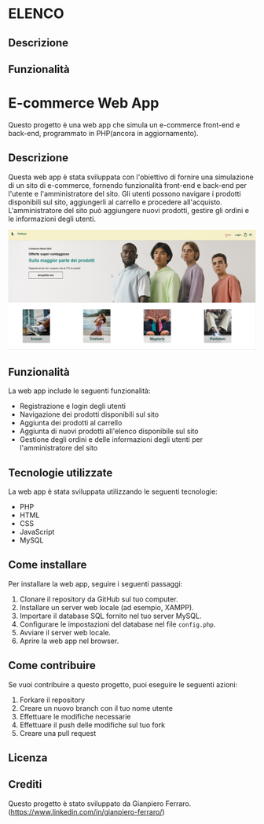 # ELENCO 
## Descrizione
## Funzionalità

# E-commerce Web App 

Questo progetto è una web app che simula un e-commerce front-end e back-end, programmato in PHP(ancora in aggiornamento).

## Descrizione

Questa web app è stata sviluppata con l'obiettivo di fornire una simulazione di un sito di e-commerce, fornendo funzionalità front-end e back-end per l'utente e l'amministratore del sito. Gli utenti possono navigare i prodotti disponibili sul sito, aggiungerli al carrello e procedere all'acquisto. L'amministratore del sito può aggiungere nuovi prodotti, gestire gli ordini e le informazioni degli utenti.


![Home front del progetto](images/screen/1.png)

## Funzionalità

La web app include le seguenti funzionalità:

- Registrazione e login degli utenti 
- Navigazione dei prodotti disponibili sul sito
- Aggiunta dei prodotti al carrello
- Aggiunta di nuovi prodotti all'elenco disponibile sul sito
- Gestione degli ordini e delle informazioni degli utenti per l'amministratore del sito

## Tecnologie utilizzate

La web app è stata sviluppata utilizzando le seguenti tecnologie:

- PHP
- HTML
- CSS
- JavaScript
- MySQL

## Come installare

Per installare la web app, seguire i seguenti passaggi:

1. Clonare il repository da GitHub sul tuo computer.
2. Installare un server web locale (ad esempio, XAMPP).
3. Importare il database SQL fornito nel tuo server MySQL.
4. Configurare le impostazioni del database nel file `config.php`.
5. Avviare il server web locale.
6. Aprire la web app nel browser.

## Come contribuire

Se vuoi contribuire a questo progetto, puoi eseguire le seguenti azioni:

1. Forkare il repository
2. Creare un nuovo branch con il tuo nome utente
3. Effettuare le modifiche necessarie
4. Effettuare il push delle modifiche sul tuo fork
5. Creare una pull request

## Licenza

<!-- Questo progetto è stato rilasciato sotto la licenza MIT. Per ulteriori informazioni, leggere il file `LICENSE.md`. -->

## Crediti

Questo progetto è stato sviluppato da Gianpiero Ferraro.(https://www.linkedin.com/in/gianpiero-ferraro/)
